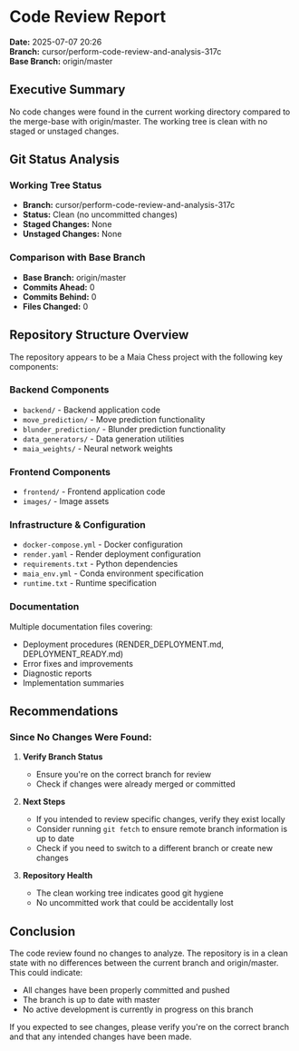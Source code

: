 # Code Review Report
**Date:** 2025-07-07 20:26  
**Branch:** cursor/perform-code-review-and-analysis-317c  
**Base Branch:** origin/master  

## Executive Summary

No code changes were found in the current working directory compared to the merge-base with origin/master. The working tree is clean with no staged or unstaged changes.

## Git Status Analysis

### Working Tree Status
- **Branch:** cursor/perform-code-review-and-analysis-317c
- **Status:** Clean (no uncommitted changes)
- **Staged Changes:** None
- **Unstaged Changes:** None

### Comparison with Base Branch
- **Base Branch:** origin/master
- **Commits Ahead:** 0
- **Commits Behind:** 0
- **Files Changed:** 0

## Repository Structure Overview

The repository appears to be a Maia Chess project with the following key components:

### Backend Components
- `backend/` - Backend application code
- `move_prediction/` - Move prediction functionality
- `blunder_prediction/` - Blunder prediction functionality
- `data_generators/` - Data generation utilities
- `maia_weights/` - Neural network weights

### Frontend Components
- `frontend/` - Frontend application code
- `images/` - Image assets

### Infrastructure & Configuration
- `docker-compose.yml` - Docker configuration
- `render.yaml` - Render deployment configuration
- `requirements.txt` - Python dependencies
- `maia_env.yml` - Conda environment specification
- `runtime.txt` - Runtime specification

### Documentation
Multiple documentation files covering:
- Deployment procedures (RENDER_DEPLOYMENT.md, DEPLOYMENT_READY.md)
- Error fixes and improvements
- Diagnostic reports
- Implementation summaries

## Recommendations

### Since No Changes Were Found:

1. **Verify Branch Status**
   - Ensure you're on the correct branch for review
   - Check if changes were already merged or committed

2. **Next Steps**
   - If you intended to review specific changes, verify they exist locally
   - Consider running `git fetch` to ensure remote branch information is up to date
   - Check if you need to switch to a different branch or create new changes

3. **Repository Health**
   - The clean working tree indicates good git hygiene
   - No uncommitted work that could be accidentally lost

## Conclusion

The code review found no changes to analyze. The repository is in a clean state with no differences between the current branch and origin/master. This could indicate:
- All changes have been properly committed and pushed
- The branch is up to date with master
- No active development is currently in progress on this branch

If you expected to see changes, please verify you're on the correct branch and that any intended changes have been made.